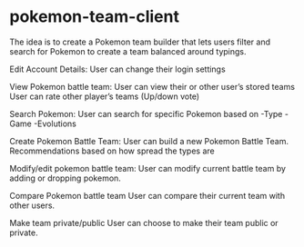 # pokemon-team-client
The idea is to create a Pokemon team builder that lets users filter and search for Pokemon to create a team balanced around typings.


Edit Account Details:
    User can change their login settings

View Pokemon battle team:
    User can view their or other user’s stored teams
    User can rate other player’s teams (Up/down vote)

Search Pokemon:
    User can search for specific Pokemon based on
        -Type
        -Game
        -Evolutions

Create Pokemon Battle Team:
    User can build a new Pokemon Battle Team.
    Recommendations based on how spread the types are

Modify/edit pokemon battle team:
User can modify current battle team by adding or dropping pokemon.

Compare Pokemon battle team
    User can compare their current team with other users.

Make team private/public
    User can choose to make their team public or private.



